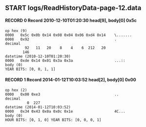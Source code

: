 ## START logs/ReadHistoryData-page-12.data
#### RECORD 0 Record 2010-12-10T01:20:30 head[9], body[0] 0x5c
    op hex (9)
    0000   0x5c 0x0b 0x14 0x08 0x04 0x06 0xd4 0x14    \.......
    0008   0x92                                       .
    decimal
             92   11   20    8    4    6  212   20
            146
    datetime (2010-12-10T01:20:30)
    0000   0xde 0x14 0x01 0x3a 0x3a                   ...::
    body (0)
    YEAR BITS: [0, 0, 1, 1]

#### RECORD 1 Record 2014-01-12T10:03:52 head[2], body[0] 0x00
    op hex (2)
    0000   0x00 0xe3                                  ..
    decimal
              0  227
    datetime (2014-01-12T10:03:52)
    0000   0x34 0x43 0x0a 0x0c 0x1e                   4C...
    body (0)
    HOUR BITS: [0, 1, 0] YEAR BITS: [0, 0, 0, 1]

